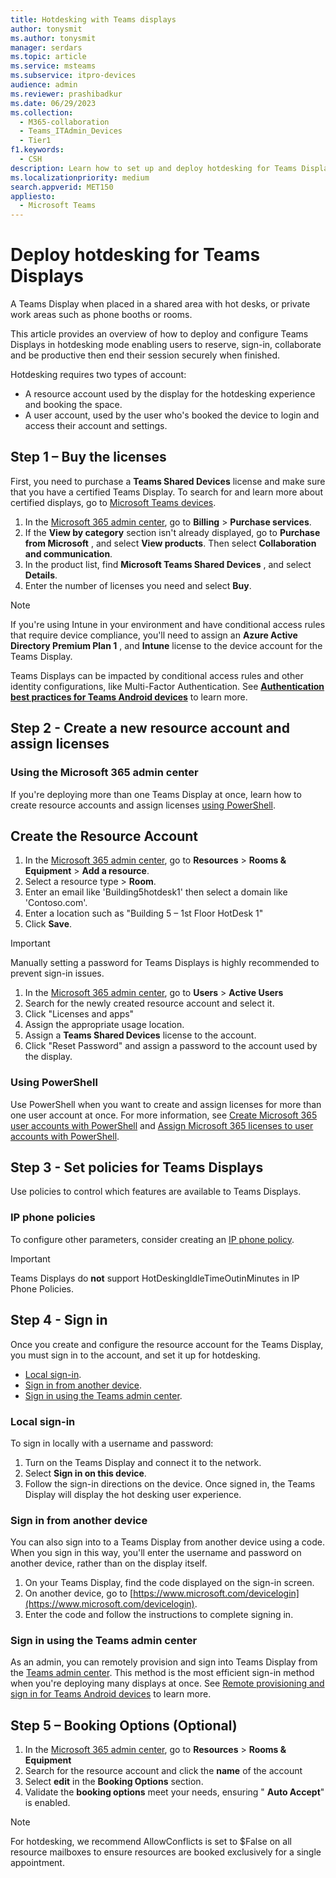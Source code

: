 ```yaml
---
title: Hotdesking with Teams displays
author: tonysmit
ms.author: tonysmit
manager: serdars
ms.topic: article
ms.service: msteams
ms.subservice: itpro-devices
audience: admin
ms.reviewer: prashibadkur
ms.date: 06/29/2023
ms.collection: 
  - M365-collaboration
  - Teams_ITAdmin_Devices
  - Tier1
f1.keywords: 
  - CSH
description: Learn how to set up and deploy hotdesking for Teams Displays.
ms.localizationpriority: medium
search.appverid: MET150
appliesto: 
  - Microsoft Teams
---
```


# Deploy hotdesking for Teams Displays

A Teams Display when placed in a shared area with hot desks, or private work areas such as phone booths or rooms.

This article provides an overview of how to deploy and configure Teams Displays in hotdesking mode enabling users to reserve, sign-in, collaborate and be productive then end their session securely when finished.

Hotdesking requires two types of account:

- A resource account used by the display for the hotdesking experience and booking the space.
- A user account, used by the user who's booked the device to login and access their account and settings.

## Step 1 – Buy the licenses

First, you need to purchase a  **Teams Shared Devices**  license and make sure that you have a certified Teams Display. To search for and learn more about certified displays, go to [Microsoft Teams devices](https://products.office.com/microsoft-teams/across-devices?ms.url=officecomteamsdevices&rtc=1).

1. In the [Microsoft 365 admin center](https://go.microsoft.com/fwlink/p/?linkid=2024339), go to  **Billing**  \>  **Purchase services**.
2. If the  **View by category**  section isn't already displayed, go to  **Purchase from Microsoft** , and select  **View products**. Then select  **Collaboration and communication**.
3. In the product list, find  **Microsoft Teams Shared Devices** , and select  **Details**.
4. Enter the number of licenses you need and select  **Buy**.

> [!NOTE]
>
>If you're using Intune in your environment and have conditional access rules that require device compliance, you'll need to assign an  **Azure Active Directory Premium Plan 1** , and  **Intune**  license to the device account for the Teams Display.

Teams Displays can be impacted by conditional access rules and other identity configurations, like Multi-Factor Authentication. See [**Authentication best practices for Teams Android devices**](./authentication-best-practices-for-android-devices.md) to learn more.

## Step 2 - Create a new resource account and assign licenses

### Using the Microsoft 365 admin center

If you're deploying more than one Teams Display at once, learn how to create resource accounts and assign licenses [using PowerShell](../set-up-common-area-phones.md#using-powershell).

## Create the Resource Account

1. In the [Microsoft 365 admin center](https://go.microsoft.com/fwlink/p/?linkid=2024339), go to  **Resources**  \>  **Rooms & Equipment**  \>  **Add a resource**.
2. Select a resource type \> **Room**.
3. Enter an email like 'Building5hotdesk1' then select a domain like 'Contoso.com'.
4. Enter a location such as "Building 5 – 1st Floor HotDesk 1"
5. Click **Save**.

> [!Important]
>
> Manually setting a password for Teams Displays is highly recommended to prevent sign-in issues.

1. In the [Microsoft 365 admin center](https://go.microsoft.com/fwlink/p/?linkid=2024339), go to  **Users**  \>  **Active Users**
2. Search for the newly created resource account and select it.
3. Click "Licenses and apps"
4. Assign the appropriate usage location.
5. Assign a **Teams Shared Devices**  license to the account.
6. Click "Reset Password" and assign a password to the account used by the display.

### Using PowerShell

Use PowerShell when you want to create and assign licenses for more than one user account at once. For more information, see [Create Microsoft 365 user accounts with PowerShell](/microsoft-365/enterprise/create-user-accounts-with-microsoft-365-powershell?view=o365-worldwide&preserve-view=true) and [Assign Microsoft 365 licenses to user accounts with PowerShell](/microsoft-365/enterprise/assign-licenses-to-user-accounts-with-microsoft-365-powershell?view=o365-worldwide&preserve-view=true).

## Step 3 - Set policies for Teams Displays

Use policies to control which features are available to Teams Displays.

### IP phone policies

To configure other parameters, consider creating an [IP phone policy](/powershell/module/skype/new-csteamsipphonepolicy).

> [!Important]
>
> Teams Displays do **not** support HotDeskingIdleTimeOutinMinutes in IP Phone Policies.

## Step 4 - Sign in

Once you create and configure the resource account for the Teams Display, you must sign in to the account, and set it up for hotdesking.

- [Local sign-in](../set-up-common-area-phones.md#local-sign-in).
- [Sign in from another device](../set-up-common-area-phones.md#sign-in-from-another-device).
- [Sign in using the Teams admin center](../set-up-common-area-phone.smd#sign-in-using-the-teams-admin-center).

### Local sign-in
To sign in locally with a username and password:

1. Turn on the Teams Display and connect it to the network.
2. Select  **Sign in on this device**.
3. Follow the sign-in directions on the device. Once signed in, the Teams Display will display the hot desking user experience.

### Sign in from another device
You can also sign into to a Teams Display from another device using a code. When you sign in this way, you'll enter the username and password on another device, rather than on the display itself.

1. On your Teams Display, find the code displayed on the sign-in screen.
2. On another device, go to [https://www.microsoft.com/devicelogin](https://www.microsoft.com/devicelogin).
3. Enter the code and follow the instructions to complete signing in.

### Sign in using the Teams admin center
As an admin, you can remotely provision and sign into Teams Display from the [Teams admin center](https://go.microsoft.com/fwlink/p/?linkid=2066851). This method is the most efficient sign-in method when you're deploying many displays at once. See [Remote provisioning and sign in for Teams Android devices](./remote-provision-remote-login.md) to learn more.

## Step 5 – Booking Options (Optional)

  1. In the [Microsoft 365 admin center](https://go.microsoft.com/fwlink/p/?linkid=2024339), go to  **Resources**  \>  **Rooms & Equipment**
  2. Search for the resource account and click the **name** of the account
  3. Select **edit** in the **Booking Options** section.
  4. Validate the **booking options** meet your needs, ensuring " **Auto Accept**" is enabled.

> [!Note]
>
> For hotdesking, we recommend AllowConflicts is set to $False on all resource mailboxes to ensure resources are booked exclusively for a single appointment.
